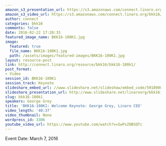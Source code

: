 ```yaml
---
amazon_s3_presentation_url: https://s3.amazonaws.com/connect.linaro.org/bkk16/Presentations/Monday/BKK16-100K1.pdf
amazon_s3_video_url: https://s3.amazonaws.com/connect.linaro.org/bkk16/Videos/Monday/BKK16-10K1%20GG%20Keynote.mp4
author: connect
categories: bkk16
comments: false
date: 2016-02-22 17:20:33
featured_image_name: BKK16-100K1.jpg
image:
  featured: true
  file_name: BKK16-100K1.jpg
  path: /assets/images/featured-images/BKK16-100K1.jpg
layout: resource-post
link: http://connect.linaro.org/resource/bkk16/bkk16-100k1/
post_format:
- Video
session_id: BKK16-100K1
session_track: Keynote
slideshare_embed_url: //www.slideshare.net/slideshow/embed_code/59189001
slideshare_presentation_url: http://www.slideshare.net/linaroorg/bkk16100k1-george-grey-linaro-ceo-opening-keynote
slug: bkk16-100k1
speakers: George Grey
title: 'BKK16-100K1: Welcome Keynote: George Grey, Linaro CEO'
video_length: '40:37'
video_thumbnail: None
wordpress_id: 3306
youtube_video_url: https://www.youtube.com/watch?v=IwPsZOBSQTc
---
```


Event Date: March 7, 2016